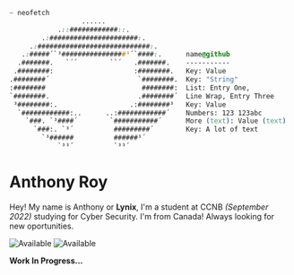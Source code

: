 ```css
~ neofetch
                  ......                  
            .::############::.            
        .:######################:.        
     .:############################:.     
   .:#####´`³################³´`####:.      name@github
  .#######.   `´´        ``´   .#######.    -----------
 .########:                    :########.   ︎︎Key: Value
.########´                      `########.  ︎︎Key: "String"
:########                        ########:  ︎︎List:‌ Entry One,
`########.                      .########´  Line Wrap, Entry Three
 ³########:.                  .:########³   ︎︎Key: Value
  `############:..      ..:############´    ︎︎Numbers: 123 123abc
    `###. `³####´        `###########´      ︎︎Mo‌re (text): Value (text)
      `###:. `³´          #########´        ︎︎Key:‌ A lot of text
        `³######          ######³´        
            `³³´          `³³´     
```
# Anthony Roy
Hey! My name is Anthony or **Lynix**, I'm a student at CCNB *(September 2022)* studying for Cyber Security. I'm from Canada! 
Always looking for new oportunities. 

![Available](https://img.shields.io/badge/Availability-Not%20Available-orange?style=for-the-badge)
![Available](https://img.shields.io/badge/Experience-4%2B%20Years-blue?style=for-the-badge)

**Work In Progress...**

